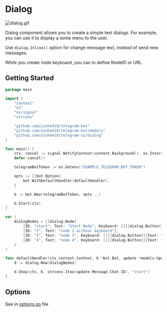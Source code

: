 # Dialog

![dialog.gif](dialog.gif)

Dialog component allows you to create a simple text dialogs. For example, you can use it to display a some menu to the user.

Use `dialog.Inline()` option for change message text, instead of send new messages.

While you create node keyboard, you can to define NodeID or URL.


## Getting Started

```go
package main

import (
	"context"
	"os"
	"os/signal"
	"strconv"

	"github.com/yinhe418/telegram-bot"
	"github.com/yinhe418/telegram-bot/models"
	"github.com/yinhe418/telegram-ui/dialog"
)

func main() {
	ctx, cancel := signal.NotifyContext(context.Background(), os.Interrupt)
	defer cancel()

	telegramBotToken := os.Getenv("EXAMPLE_TELEGRAM_BOT_TOKEN")

	opts := []bot.Option{
		bot.WithDefaultHandler(defaultHandler),
	}

	b := bot.New(telegramBotToken, opts...)

	b.Start(ctx)
}

var (
	dialogNodes = []dialog.Node{
		{ID: "start", Text: "Start Node", Keyboard: [][]dialog.Button{{{Text: "Go to node 2", NodeID: "2"}, {Text: "Go to node 3", NodeID: "3"}}, {{Text: "Go Telegram UI", URL: "https://github.com/yinhe418/telegram-ui"}}}},
		{ID: "2", Text: "node 2 without keyboard"},
		{ID: "3", Text: "node 3", Keyboard: [][]dialog.Button{{{Text: "Go to start", NodeID: "start"}, {Text: "Go to node 4", NodeID: "4"}}}},
		{ID: "4", Text: "node 4", Keyboard: [][]dialog.Button{{{Text: "Back to 3", NodeID: "3"}}}},
	}
)

func defaultHandler(ctx context.Context, b *bot.Bot, update *models.Update) {
	d := dialog.New(dialogNodes)

	d.Show(ctx, b, strconv.Itoa(update.Message.Chat.ID), "start")
}
```



## Options

See in [options.go](options.go) file 
